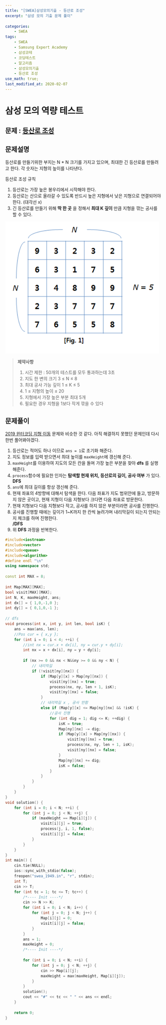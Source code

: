 ```yaml
---
title: "[SWEA]삼성모의기출 - 등산로 조성"
excerpt: "삼성 모의 기출 문제 풀이"

categories:
    - SWEA
tags:
    - SWEA
    - Samsung Expert Academy
    - 삼성코테
    - 코딩테스트
    - 알고리즘
    - 삼성모의기출
    - 등산로 조성
use_math: true;
last_modified_at: 2020-02-07
--- 
```

  
# 삼성 모의 역량 테스트 
## 문제 : [등산로 조성](https://swexpertacademy.com/main/code/problem/problemDetail.do?contestProbId=AV5PoOKKAPIDFAUq&categoryId=AV5PoOKKAPIDFAUq&categoryType=CODE)  
  
## 문제설명
등산로를 만들기위한 부지는 N * N 크기를 가지고 있으며, 최대한 긴 등산로를 만들려고 한다. 각 숫자는 지형의 높이를 나타낸다.  
  
등산로 조성 규칙  
1. 등산로는 가장 높은 봉우리에서 시작해야 한다.
2. 등산로는 산으로 올라갈 수 있도록 반드시 높은 지형에서 낮은 지형으로 연결되어야 한다. (대각선 x)  
3. 긴 등산로를 만들기 위해 __딱 한 곳__ 을 정해서 __최대 K 깊이__ 만큼 지형을 깎는 공사를 할 수 있다.  
    
  
[![그림 1](/assets/SWEA/2020-02-07-SWEA-samsung-mock-01-img01.png)](/assets/SWEA/2020-02-07-SWEA-samsung-mock-01-img01.png)  
  
> __제약사항__  
> 1. 시간 제한 : 50개의 테스트를 모두 통과하는데 3초  
> 2. 지도 한 변의 크기 3 $\le$ N $\le$ 8  
> 3. 최대 공사 가능 깊이 1 $\le$ K $\le$ 5  
> 4. 1 $\le$ 지형의 높이 $\le$ 20  
> 5. 지형에서 가장 높은 부분 최대 5개
> 6. 필요한 경우 지형을 1보다 작게 깎을 수 있다  
  

## 문제풀이  
[2019 윈터코딩 지형 이동](https://programmers.co.kr/learn/courses/30/lessons/62050) 문제와 비슷한 것 같다. 아직 해결하지 못했던 문제인데 다시 한번 풀어봐야겠다.  
  
1. 등산로는 적어도 하나 이므로 `ans = 1`로 초기화 해준다.
2. 지도 정보를 입력 받으면서 최대 높이를 `maxHeight`에 갱신해 준다.  
3. `maxHeight`를 이용하여 지도의 모든 칸을 돌며 가장 높은 부분을 찾아 __dfs__ 를 실행해준다.  
4. `process`함수에 필요한 인자는 __탐색할 현재 위치, 등산로의 길이, 공사 여부__ 가 있다.  
__DFS__
5. `ans`에 최대 길이를 항상 갱신해 준다.
6. 현재 좌표의 4방향에 대해서 탐색을 한다. 다음 좌표가 지도 범위안에 들고, 방문하지 않은 곳이고, 현재 지형이 다음 지형보다 크다면 다음 좌표로 방문한다.  
7. 현재 지형보다 다음 지형보다 작고, 공사를 하지 않은 부분이라면 공사를 진행한다.  
8. 공사를 진행할 때에는 깊이가 1~K까지 한 칸씩 늘려가며 내리막길이 되는지 안되는지 체크를 하며 진행한다.  
__/DFS__
9.  위 __DFS__ 과정을 반복한다.  


  
```cpp  
#include<iostream>
#include<vector>
#include<queue>
#include<algorithm>
#define endl "\n"
using namespace std;

const int MAX = 8;

int Map[MAX][MAX];
bool visit[MAX][MAX];
int N, K, maxHeight, ans;
int dx[] = { 1,0,-1,0 };
int dy[] = { 0,1,0,-1 };

// dfs
void process(int x, int y, int len, bool isK) {
	ans = max(ans, len);
	//Pos cur = { x,y };
	for (int i = 0; i < 4; ++i) {
		//int nx = cur.x + dx[i], ny = cur.y + dy[i];
		int nx = x + dx[i], ny = y + dy[i];

		if (nx >= 0 && nx < N&&ny >= 0 && ny < N) {
			// 내리막길
			if (!visit[ny][nx]) {
				if (Map[y][x] > Map[ny][nx]) {
					visit[ny][nx] = true;
					process(nx, ny, len + 1, isK);
					visit[ny][nx] = false;
				}
				// 내리막길 x , 공사 안함
				else if (Map[y][x] <= Map[ny][nx] && !isK) {
					//공사 진행
					for (int dig = 1; dig <= K; ++dig) {
						isK = true;
						Map[ny][nx] -= dig;
						if (Map[y][x] > Map[ny][nx]) {
							visit[ny][nx] = true;
							process(nx, ny, len + 1, isK);
							visit[ny][nx] = false;
						}
						Map[ny][nx] += dig;
						isK = false;
					}
				}
			}
		}
	}
}
void solution() {
	for (int i = 0; i < N; ++i) {
		for (int j = 0; j < N; ++j) {
			if (maxHeight == Map[i][j]) {
				visit[i][j] = true;
				process(j, i, 1, false);
				visit[i][j] = false;
			}
		}
	}
}
int main() {
	cin.tie(NULL);
	ios::sync_with_stdio(false);
	freopen("swea_1949.in", "r", stdin);
	int T;
	cin >> T;
	for (int tc = 1; tc <= T; tc++) {
		/*---- Init ----*/
		cin >> N >> K;
		for (int i = 0; i < N; i++) {
			for (int j = 0; j < N; j++) {
				Map[i][j] = 0;
				visit[i][j] = false;
			}
		}
		ans = 1;
		maxHeight = 0;
		/*---- Init ----*/

		for (int i = 0; i < N; ++i) {
			for (int j = 0; j < N; ++j) {
				cin >> Map[i][j];
				maxHeight = max(maxHeight, Map[i][j]);
			}
		}
		solution();
		cout << "#" << tc << " " << ans << endl;
	}

	return 0;
}
```
